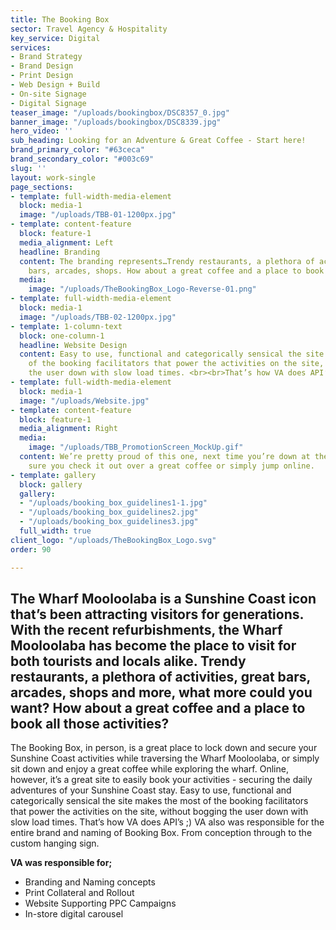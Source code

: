```yaml
---
title: The Booking Box
sector: Travel Agency & Hospitality
key_service: Digital
services:
- Brand Strategy
- Brand Design
- Print Design
- Web Design + Build
- On-site Signage
- Digital Signage
teaser_image: "/uploads/bookingbox/DSC8357_0.jpg"
banner_image: "/uploads/bookingbox/DSC8339.jpg"
hero_video: ''
sub_heading: Looking for an Adventure & Great Coffee - Start here!
brand_primary_color: "#63ceca"
brand_secondary_color: "#003c69"
slug: ''
layout: work-single
page_sections:
- template: full-width-media-element
  block: media-1
  image: "/uploads/TBB-01-1200px.jpg"
- template: content-feature
  block: feature-1
  media_alignment: Left
  headline: Branding
  content: The branding represents…Trendy restaurants, a plethora of activities, great
    bars, arcades, shops. How about a great coffee and a place to book all those activities?
  media:
    image: "/uploads/TheBookingBox_Logo-Reverse-01.png"
- template: full-width-media-element
  block: media-1
  image: "/uploads/TBB-02-1200px.jpg"
- template: 1-column-text
  block: one-column-1
  headline: Website Design
  content: Easy to use, functional and categorically sensical the site makes the most
    of the booking facilitators that power the activities on the site, without bogging
    the user down with slow load times. <br><br>That’s how VA does API’s!
- template: full-width-media-element
  block: media-1
  image: "/uploads/Website.jpg"
- template: content-feature
  block: feature-1
  media_alignment: Right
  media:
    image: "/uploads/TBB_PromotionScreen_MockUp.gif"
  content: We’re pretty proud of this one, next time you’re down at the Wharf make
    sure you check it out over a great coffee or simply jump online.
- template: gallery
  block: gallery
  gallery:
  - "/uploads/booking_box_guidelines1-1.jpg"
  - "/uploads/booking_box_guidelines2.jpg"
  - "/uploads/booking_box_guidelines3.jpg"
  full_width: true
client_logo: "/uploads/TheBookingBox_Logo.svg"
order: 90

---
```

## The Wharf Mooloolaba is a Sunshine Coast icon that’s been attracting visitors for generations. With the recent refurbishments, the Wharf Mooloolaba has become the place to visit for both tourists and locals alike. Trendy restaurants, a plethora of activities, great bars, arcades, shops and more, what more could you want? How about a great coffee and a place to book all those activities?

The Booking Box, in person, is a great place to lock down and secure your Sunshine Coast activities while traversing the Wharf Mooloolaba, or simply sit down and enjoy a great coffee while exploring the wharf. Online, however, it’s a great site to easily book your activities - securing the daily adventures of your Sunshine Coast stay. Easy to use, functional and categorically sensical the site makes the most of the booking facilitators that power the activities on the site, without bogging the user down with slow load times. That’s how VA does API’s ;) VA also was responsible for the entire brand and naming of Booking Box. From conception through to the custom hanging sign.

**VA was responsible for;**

* Branding and Naming concepts
* Print Collateral and Rollout
* Website Supporting PPC Campaigns
* In-store digital carousel